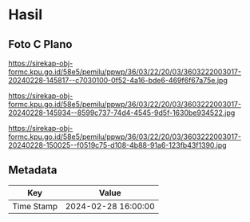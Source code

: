 # Hasil

## Foto C Plano

https://sirekap-obj-formc.kpu.go.id/58e5/pemilu/ppwp/36/03/22/20/03/3603222003017-20240228-145817--c7030100-0f52-4a16-bde6-469f6f67a75e.jpg

https://sirekap-obj-formc.kpu.go.id/58e5/pemilu/ppwp/36/03/22/20/03/3603222003017-20240228-145934--8599c737-74d4-4545-9d5f-1630be934522.jpg

https://sirekap-obj-formc.kpu.go.id/58e5/pemilu/ppwp/36/03/22/20/03/3603222003017-20240228-150025--f0519c75-d108-4b88-91a6-123fb43f1390.jpg


## Metadata

| Key        | Value               |
| ---------- | ------------------- |
| Time Stamp | 2024-02-28 16:00:00 |



